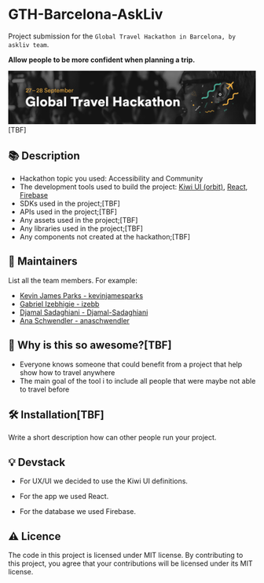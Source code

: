 # GTH-Barcelona-AskLiv
Project submission for the `Global Travel Hackathon in Barcelona, by askliv team`.

**Allow people to be more confident when planning a trip.**

![Add a screenshot from your project. For example the main website page.](https://raw.githubusercontent.com/Global-Travel-Hackathon/GTH-Location-TeamName/master/screenshots/Global-Travel-Hackathon-image.png)[TBF]

## :books: Description

* Hackathon topic you used: Accessibility and Community
* The development tools used to build the project: [Kiwi UI (orbit)](https://orbit.kiwi/), [React](https://reactjs.org/), [Firebase](https://firebase.google.com)
* SDKs used in the project;[TBF]
* APIs used in the project;[TBF]
* Any assets used in the project;[TBF]
* Any libraries used in the project;[TBF]
* Any components not created at the hackathon;[TBF]

## :hugs: Maintainers

List all the team members. For example:
* [Kevin James Parks - kevinjamesparks](https://github.com/kevinjamesparks)
* [Gabriel Izebhigie - izebb](https://github.com/izebb)
* [Djamal Sadaghiani - Djamal-Sadaghiani](https://github.com/Djamal-Sadaghiani)
* [Ana Schwendler - anaschwendler](https://github.com/anaschwendler)


## :tada: Why is this so awesome?[TBF]

* Everyone knows someone that could benefit from a project that help show how to travel anywhere
* The main goal of the tool i to include all people that were maybe not able to travel before

## :hammer_and_wrench: Installation[TBF]

Write a short description how can other people run your project.

## :bulb: Devstack

* For UX/UI we decided to use the Kiwi UI definitions.

* For the app we used React.

* For the database we used Firebase.

## :warning: Licence

The code in this project is licensed under MIT license. By contributing to this project, you agree that your contributions will be licensed under its MIT license.
